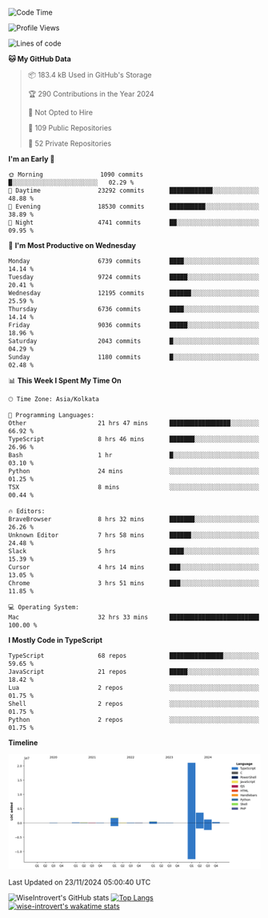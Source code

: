 <!--START_SECTION:waka-->
![Code Time](http://img.shields.io/badge/Code%20Time-1%2C884%20hrs%209%20mins-blue)

![Profile Views](http://img.shields.io/badge/Profile%20Views-3-blue)

![Lines of code](https://img.shields.io/badge/From%20Hello%20World%20I%27ve%20Written-29.1%20million%20lines%20of%20code-blue)

**🐱 My GitHub Data** 

> 📦 183.4 kB Used in GitHub's Storage 
 > 
> 🏆 290 Contributions in the Year 2024
 > 
> 🚫 Not Opted to Hire
 > 
> 📜 109 Public Repositories 
 > 
> 🔑 52 Private Repositories 
 > 
**I'm an Early 🐤** 

```text
🌞 Morning                1090 commits        █░░░░░░░░░░░░░░░░░░░░░░░░   02.29 % 
🌆 Daytime                23292 commits       ████████████░░░░░░░░░░░░░   48.88 % 
🌃 Evening                18530 commits       ██████████░░░░░░░░░░░░░░░   38.89 % 
🌙 Night                  4741 commits        ██░░░░░░░░░░░░░░░░░░░░░░░   09.95 % 
```
📅 **I'm Most Productive on Wednesday** 

```text
Monday                   6739 commits        ████░░░░░░░░░░░░░░░░░░░░░   14.14 % 
Tuesday                  9724 commits        █████░░░░░░░░░░░░░░░░░░░░   20.41 % 
Wednesday                12195 commits       ██████░░░░░░░░░░░░░░░░░░░   25.59 % 
Thursday                 6736 commits        ████░░░░░░░░░░░░░░░░░░░░░   14.14 % 
Friday                   9036 commits        █████░░░░░░░░░░░░░░░░░░░░   18.96 % 
Saturday                 2043 commits        █░░░░░░░░░░░░░░░░░░░░░░░░   04.29 % 
Sunday                   1180 commits        █░░░░░░░░░░░░░░░░░░░░░░░░   02.48 % 
```


📊 **This Week I Spent My Time On** 

```text
🕑︎ Time Zone: Asia/Kolkata

💬 Programming Languages: 
Other                    21 hrs 47 mins      █████████████████░░░░░░░░   66.92 % 
TypeScript               8 hrs 46 mins       ███████░░░░░░░░░░░░░░░░░░   26.96 % 
Bash                     1 hr                █░░░░░░░░░░░░░░░░░░░░░░░░   03.10 % 
Python                   24 mins             ░░░░░░░░░░░░░░░░░░░░░░░░░   01.25 % 
TSX                      8 mins              ░░░░░░░░░░░░░░░░░░░░░░░░░   00.44 % 

🔥 Editors: 
BraveBrowser             8 hrs 32 mins       ███████░░░░░░░░░░░░░░░░░░   26.26 % 
Unknown Editor           7 hrs 58 mins       ██████░░░░░░░░░░░░░░░░░░░   24.48 % 
Slack                    5 hrs               ████░░░░░░░░░░░░░░░░░░░░░   15.39 % 
Cursor                   4 hrs 14 mins       ███░░░░░░░░░░░░░░░░░░░░░░   13.05 % 
Chrome                   3 hrs 51 mins       ███░░░░░░░░░░░░░░░░░░░░░░   11.85 % 

💻 Operating System: 
Mac                      32 hrs 33 mins      █████████████████████████   100.00 % 
```

**I Mostly Code in TypeScript** 

```text
TypeScript               68 repos            ███████████████░░░░░░░░░░   59.65 % 
JavaScript               21 repos            █████░░░░░░░░░░░░░░░░░░░░   18.42 % 
Lua                      2 repos             ░░░░░░░░░░░░░░░░░░░░░░░░░   01.75 % 
Shell                    2 repos             ░░░░░░░░░░░░░░░░░░░░░░░░░   01.75 % 
Python                   2 repos             ░░░░░░░░░░░░░░░░░░░░░░░░░   01.75 % 
```



**Timeline**

![Lines of Code chart](https://raw.githubusercontent.com/wise-introvert/wise-introvert/master/assets/bar_graph.png)


 Last Updated on 23/11/2024 05:00:40 UTC
<!--END_SECTION:waka-->

![WiseIntrovert's GitHub stats](https://github-readme-stats.vercel.app/api?username=wise-introvert&count_private=true&show_icons=true)
[![Top Langs](https://github-readme-stats.vercel.app/api/top-langs/?username=wise-introvert&langs_count=10)](https://github.com/anuraghazra/github-readme-stats)
[![wise-introvert's wakatime stats](https://github-readme-stats.vercel.app/api/wakatime?username=wiseintrovert)](https://github.com/anuraghazra/github-readme-stats)
